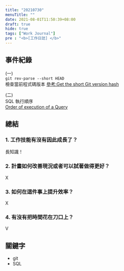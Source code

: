 ```yaml
---
title: "20210730"
menuTitle: ""
date: 2021-08-01T11:50:39+08:00
draft: true
hide: true
tags: ["Work Journal"]
pre : "<b>[工作日誌] </b>"
---
```

## 事件紀錄

(一)  
`git rev-parse --short HEAD`  
檢查當前程式碼版本
[參考:Get the short Git version hash](https://stackoverflow.com/questions/5694389/get-the-short-git-version-hash)

(二)  
SQL 執行順序  
[Order of execution of a Query](https://sqlbolt.com/lesson/select_queries_order_of_execution)

## 總結

### 1. 工作技能有沒有因此成長了？

長知識！

### 2. 計畫如何改善現況或者可以試著做得更好？

X

### 3. 如何在這件事上提升效率？

X

### 4. 有沒有把時間花在刀口上？

V


## 關鍵字

- git
- SQL
